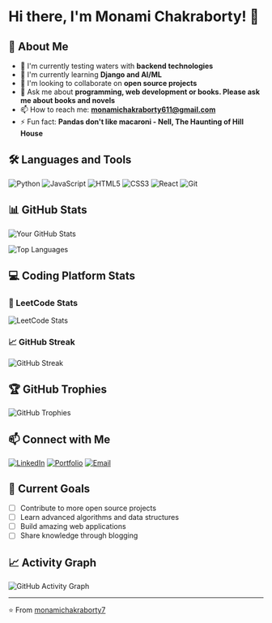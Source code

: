 # Hi there, I'm Monami Chakraborty! 👋

## 🚀 About Me
- 🔭 I'm currently testing waters with **backend technologies**
- 🌱 I'm currently learning **Django and AI/ML**
- 👯 I'm looking to collaborate on **open source projects**
- 💬 Ask me about **programming, web development or books. Please ask me about books and novels**
- 📫 How to reach me: **monamichakraborty611@gmail.com**
- ⚡ Fun fact: **Pandas don't like macaroni - Nell, The Haunting of Hill House**

## 🛠️ Languages and Tools
![Python](https://img.shields.io/badge/-Python-3776AB?style=flat-square&logo=Python&logoColor=white)
![JavaScript](https://img.shields.io/badge/-JavaScript-F7DF1E?style=flat-square&logo=JavaScript&logoColor=black)
![HTML5](https://img.shields.io/badge/-HTML5-E34F26?style=flat-square&logo=HTML5&logoColor=white)
![CSS3](https://img.shields.io/badge/-CSS3-1572B6?style=flat-square&logo=CSS3&logoColor=white)
![React](https://img.shields.io/badge/-React-61DAFB?style=flat-square&logo=React&logoColor=black)
![Git](https://img.shields.io/badge/-Git-F05032?style=flat-square&logo=Git&logoColor=white)

## 📊 GitHub Stats
![Your GitHub Stats](https://github-readme-stats.vercel.app/api?username=monamichakraborty7&show_icons=true&theme=radical)

![Top Languages](https://github-readme-stats.vercel.app/api/top-langs/?username=monamichakraborty7&layout=compact&theme=radical)

## 💻 Coding Platform Stats

### 🧩 LeetCode Stats
![LeetCode Stats](https://leetcode-stats-api.herokuapp.com/the_loony_alpaca_)

### 📈 GitHub Streak
![GitHub Streak](https://github-readme-streak-stats.herokuapp.com/?user=monamichakraborty7&theme=radical)

## 🏆 GitHub Trophies
![GitHub Trophies](https://github-profile-trophy.vercel.app/?username=monamichakraborty7&theme=radical&no-frame=false&no-bg=false&margin-w=4)

## 📫 Connect with Me
[![LinkedIn](https://img.shields.io/badge/-LinkedIn-0077B5?style=flat-square&logo=LinkedIn&logoColor=white)](https://linkedin.com/in/monami-chakraborty-cfa)
[![Portfolio](https://img.shields.io/badge/-Portfolio-000000?style=flat-square&logo=react&logoColor=white)](https://portfolio-mu-ten-47.vercel.app/)
[![Email](https://img.shields.io/badge/-Email-D14836?style=flat-square&logo=Gmail&logoColor=white)](mailto:monamichakraborty611@gmail.com)

## 🎯 Current Goals
- [ ] Contribute to more open source projects
- [ ] Learn advanced algorithms and data structures
- [ ] Build amazing web applications
- [ ] Share knowledge through blogging

## 📈 Activity Graph
![GitHub Activity Graph](https://activity-graph.herokuapp.com/graph?username=monamichakraborty7&theme=radical)

---
⭐️ From [monamichakraborty7](https://github.com/monamichakraborty7)

<!---
monamichakraborty7/monamichakraborty7 is a ✨ special ✨ repository because its `README.md` (this file) appears on your GitHub profile.
You can click the Preview link to take a look at your changes.
--->
